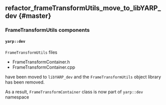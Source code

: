 refactor_frameTransformUtils_move_to_libYARP_dev {#master}
-------------------

### FrameTransformUtils components

#### `yarp::dev`

`FrameTransformUtils` files
* FrameTransformContainer.h
* FrameTransformContainer.cpp

have been moved to `libYARP_dev` and the `FrameTransformUtils` object library has been removed.

As a result, `FrameTransformContainer` class is now part of `yarp::dev` namespace
